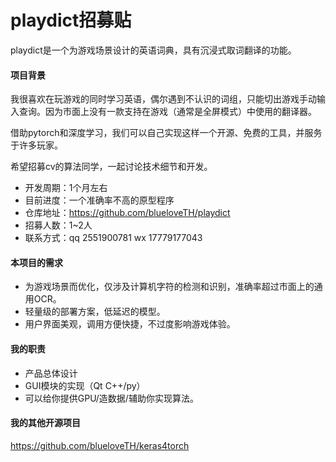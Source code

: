 # playdict招募贴

playdict是一个为游戏场景设计的英语词典，具有沉浸式取词翻译的功能。

#### 项目背景

我很喜欢在玩游戏的同时学习英语，偶尔遇到不认识的词组，只能切出游戏手动输入查询。因为市面上没有一款支持在游戏（通常是全屏模式）中使用的翻译器。

借助pytorch和深度学习，我们可以自己实现这样一个开源、免费的工具，并服务于许多玩家。

希望招募cv的算法同学，一起讨论技术细节和开发。

+   开发周期：1个月左右
+   目前进度：一个准确率不高的原型程序
+   仓库地址：https://github.com/blueloveTH/playdict
+   招募人数：1~2人
+   联系方式：qq 2551900781 wx 17779177043

#### 本项目的需求

+   为游戏场景而优化，仅涉及计算机字符的检测和识别，准确率超过市面上的通用OCR。
+   轻量级的部署方案，低延迟的模型。
+   用户界面美观，调用方便快捷，不过度影响游戏体验。

#### 我的职责

+   产品总体设计
+   GUI模块的实现（Qt C++/py）
+   可以给你提供GPU/造数据/辅助你实现算法。

#### 我的其他开源项目

https://github.com/blueloveTH/keras4torch